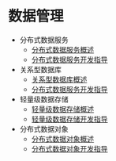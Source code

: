 # 数据管理

- 分布式数据服务
  - [分布式数据服务概述](database-mdds-overview.md)
  - [分布式数据服务开发指导](database-mdds-guidelines.md)
- 关系型数据库
  - [关系型数据库概述](database-relational-overview.md)
  - [分布式数据服务开发指导](database-relational-guidelines.md)
- 轻量级数据存储
  - [轻量级数据存储概述](database-preference-overview.md)
  - [轻量级数据存储开发指导](database-preference-guidelines.md)
- 分布式数据对象
  - [分布式数据对象概述](database-distributedobject-overview.md)
  - [分布式数据对象开发指导](database-distributedobject-guidelines.md)

